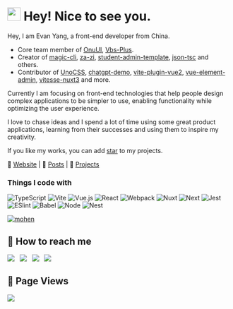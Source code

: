 <h1><img src="https://emojis.slackmojis.com/emojis/images/1531849430/4246/blob-sunglasses.gif?1531849430" width="30"/> Hey! Nice to see you.</h1>

Hey, I am Evan Yang, a front-end developer from China.


- Core team member of [OnuUI](https://github.com/onu-ui/onu-ui), [Vbs-Plus](https://github.com/vbs-plus).<br>
- Creator of [magic-cli](https://github.com/vbs-plus/magic-cli), [za-zi](https://github.com/vbs-plus/zi), [student-admin-template](https://github.com/yzh990918/Student-admin-template), [json-tsc](https://github.com/vbs-plus/json-tsc) and others.<br>
- Contributor of [UnoCSS](https://github.com/unocss/unocss), [chatgpt-demo](https://github.com/ddiu8081/chatgpt-demo), [vite-plugin-vue2](https://github.com/underfin/vite-plugin-vue2), [vue-element-admin](https://github.com/PanJiaChen/vue-element-admin), [vitesse-nuxt3](https://github.com/antfu/vitesse-nuxt3) and more.
 
Currently I am focusing on front-end technologies that help people design complex applications to be simpler to use, enabling functionality while optimizing the user experience.

I love to chase ideas and I spend a lot of time using some great product applications, learning from their successes and using them to inspire my creativity.

If you like my works, you can add [star](https://github.com/yzh990918?tab=repositories) to my projects.

🎡  [Website](https://evan-yang.top/)  |  🌈  [Posts](https://evan-yang.top/blog) | 🦄  [Projects](https://evan-yang.top/projects)

<h3>Things I code with</h3>

![TypeScript](https://img.shields.io/badge/-TypeScript-007ACC?style=for-the-badge&logo=typescript&logoColor=white)
![Vite](https://img.shields.io/badge/Vite-B73BFE?style=for-the-badge&logo=vite&logoColor=FFD62E)
![Vue.js](https://img.shields.io/badge/-Vue.js-%232c3e50?style=for-the-badge&logo=Vue.js)
![React](https://img.shields.io/badge/react-%2320232a.svg?style=for-the-badge&logo=react&logoColor=%2361DAFB)
![Webpack](https://img.shields.io/badge/Webpack-8DD6F9?style=for-the-badge&logo=Webpack&logoColor=white)
![Nuxt](https://img.shields.io/badge/nuxt.js-00C58E?style=for-the-badge&logo=nuxtdotjs&logoColor=white)
![Next](https://img.shields.io/badge/next.js-000000?style=for-the-badge&logo=nextdotjs&logoColor=white)
![Jest](https://img.shields.io/badge/Jest-C21325?style=for-the-badge&logo=jest&logoColor=white)
![ESlint](https://img.shields.io/badge/-ESLint-%234B32C3?style=for-the-badge&logo=eslint)
![Babel](https://img.shields.io/badge/Babel-F9DC3E?style=for-the-badge&logo=babel&logoColor=white)
![Node](https://img.shields.io/badge/Node.js-339933?style=for-the-badge&logo=nodedotjs&logoColor=white)
![Nest](https://img.shields.io/badge/nestjs-E0234E?style=for-the-badge&logo=nestjs&logoColor=white)



[![mohen](https://github-profile-trophy.vercel.app/?username=yzh990918&theme=discord&column=-1)](https://github.com/ryo-ma/github-profile-trophy)


## 🧤 How to reach me
<a href="http://goto:yangzhihao990918@gmail.com"><img src="https://img.shields.io/badge/Gmail-D14836?style=for-the-badge&logo=gmail&logoColor=white"></a> &nbsp; <a href="https://twitter.com/zhihaoy18640576"><img src="https://img.shields.io/badge/Twitter-1DA1F2?style=for-the-badge&logo=twitter&logoColor=white"></a> &nbsp; <a href="https://github.com/yzh990918"><img src="https://img.shields.io/badge/GitHub-100000?style=for-the-badge&logo=github&logoColor=white"></a> &nbsp; <a href="https://codepen.io/251205668"><img src="https://img.shields.io/badge/Codepen-000000?style=for-the-badge&logo=codepen&logoColor=white"/></a>&nbsp;

## 🥰 Page Views
![](https://profile-counter.glitch.me/yzh990918/count.svg)
